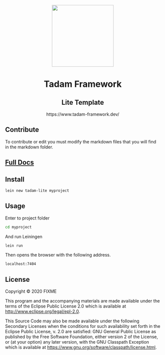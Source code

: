 <p align="center">
  <img width="200" src="https://raw.githubusercontent.com/tadam-framework/tadam-website/master/img/tadam-logo.svg">
</p>
<h1 align="center">Tadam Framework</h1>
<h2 align="center">Lite Template</h2>
<p align="center">
  https://www.tadam-framework.dev/
</p>

## Contribute

To contribute or edit you must modify the markdown files that you will find in the markdown folder.

## [Full Docs](https://www.tadam-framework.dev/)

## Install

```sh
lein new tadam-lite myproject
```

## Usage

Enter to project folder

```sh
cd myproject
```

And run Leiningen

```sh
lein run
```

Then opens the browser with the following address.

```sh
localhost:7404
```

## License

Copyright © 2020 FIXME

This program and the accompanying materials are made available under the
terms of the Eclipse Public License 2.0 which is available at
http://www.eclipse.org/legal/epl-2.0.

This Source Code may also be made available under the following Secondary
Licenses when the conditions for such availability set forth in the Eclipse
Public License, v. 2.0 are satisfied: GNU General Public License as published by
the Free Software Foundation, either version 2 of the License, or (at your
option) any later version, with the GNU Classpath Exception which is available
at https://www.gnu.org/software/classpath/license.html.
